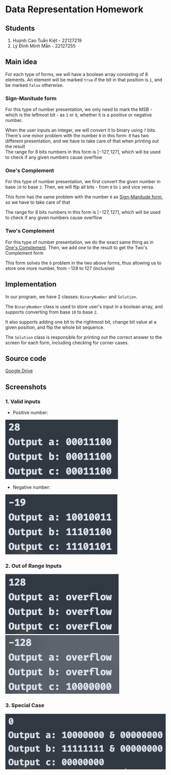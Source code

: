 # Data Representation Homework

## Students
1. Huỳnh Cao Tuấn Kiệt - 22127219
2. Lý Đình Minh Mẫn - 22127255

## Main idea
For each type of forms, we will have a boolean array consisting of 8 elements. An element will be marked `true` if the bit in that position is `1`, and be marked `false` otherwise.
### Sign-Manitude form
For this type of number presentation, we only need to mark the MSB - which is the leftmost bit - as `1` or `0`, whether it is a positive or negative number.

When the user inputs an integer, we will convert it to binary using `7` bits. \
There's one minor problem with the number `0` in this form: it has two different presentation, and we have to take care of that when printing out the result \
The range for 8 bits numbers in this form is $[-127, 127]$, which will be used to check if any given numbers cause overflow

### One's Complement
For this type of number presentation, we first convert the given number in base `10` to base `2`. Then, we will flip all bits - from `0` to `1` and vice versa.

This form has the same problem with the number `0` as [Sign-Manitude form](#sign-manitude-form), so we have to take care of that

The range for 8 bits numbers in this form is $[-127, 127]$, which will be used to check if any given numbers cause overflow

### Two's Complement
For this type of number presentation, we do the exact same thing as in [One's Complement](#ones-complement). Then, we add one to the result to get the Two's Complement form

This form solves the `0` problem in the two above forms, thus allowing us to store one more number, from $-128$ to $127$ (inclusive)

## Implementation
In our program, we have 2 classes: `BinaryNumber` and `Solution`.

The `BinaryNumber` class is used to store user's input in a boolean array, and supports converting from base `10` to base `2`.

It also supports adding one bit to the rightmost bit, change bit value at a given position, and flip the whole bit sequence.

The `Solution` class is responsible for printing out the correct answer to the screen for each form, including checking for corner cases.

## Source code

[Google Drive](https://drive.google.com/drive/folders/1GZA6OcqzHJiUQBWD7haI-X58CnbJg9JL?usp=sharing)

## Screenshots
### 1. Valid inputs
- Positive number:

![Alt text](image.png)

- Negative number:

![Alt text](image-1.png)

### 2. Out of Range Inputs
![Alt text](image-3.png)
![Alt text](image-2.png)

### 3. Special Case
![Alt text](image-4.png)